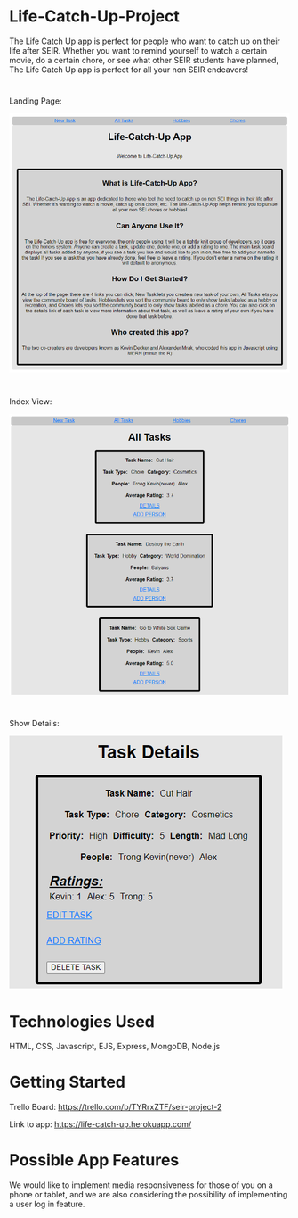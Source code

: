 # Life-Catch-Up-Project
The Life Catch Up app is perfect for people who want to catch up on their life after SEIR. Whether you want to remind yourself to watch a certain movie, do a certain chore, or see what other SEIR students have planned, The Life Catch Up app is perfect for all your non SEIR endeavors!

# 
Landing Page:

<img src="public/images/Landing-Page.png">

#
Index View:

<img src="public/images/All-Tasks.png">

#
Show Details:

<img src="public/images/Task-Details.png">

# Technologies Used
HTML, CSS, Javascript, EJS, Express, MongoDB, Node.js

# Getting Started
Trello Board:
https://trello.com/b/TYRrxZTF/seir-project-2

Link to app: 
https://life-catch-up.herokuapp.com/

# Possible App Features
We would like to implement media responsiveness for those of you on a phone or tablet, and we are also considering the possibility of implementing a user log in feature.
